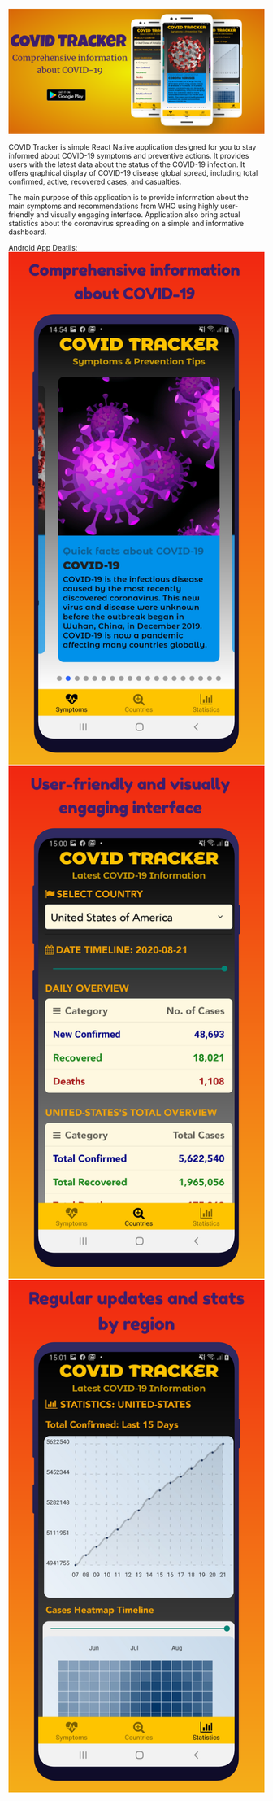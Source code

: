 

![alt text](https://github.com/NishadHameed1982/RN_CovidTracker/blob/master/docs/mycovidtracker_featureimage_001.png)


COVID Tracker is simple React Native application designed for you to stay informed about COVID-19 symptoms and preventive actions. It provides users with the latest data about the status of the COVID-19 infection. It offers graphical display of COVID-19 disease global spread, including total confirmed, active, recovered cases, and casualties.

The main purpose of this application is to provide information about the main symptoms and recommendations from WHO using highly user-friendly and visually engaging interface. Application also bring actual statistics about the coronavirus spreading on a simple and informative dashboard.


Android App Deatils:
![alt text](https://github.com/NishadHameed1982/RN_CovidTracker/blob/master/docs/cvdtracker_001.png)
![alt text](https://github.com/NishadHameed1982/RN_CovidTracker/blob/master/docs/cvdtracker_002.png)
![alt text](https://github.com/NishadHameed1982/RN_CovidTracker/blob/master/docs/cvdtracker_003.png)



